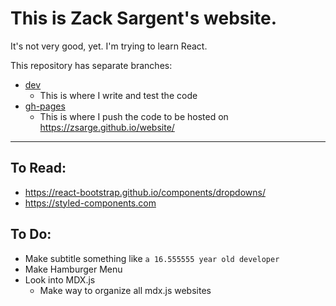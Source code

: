 # This is Zack Sargent's website.

It's not very good, yet.
I'm trying to learn React.

This repository has separate branches:
 - [dev](https://github.com/zsarge/website/tree/dev)
   - This is where I write and test the code
 - [gh-pages](https://github.com/zsarge/website/tree/gh-pages)
   - This is where I push the code to be hosted on https://zsarge.github.io/website/

------------

## To Read:

 - https://react-bootstrap.github.io/components/dropdowns/
 - https://styled-components.com

## To Do:

 - Make subtitle something like `a 16.555555 year old developer`
 - Make Hamburger Menu
 - Look into MDX.js
   - Make way to organize all mdx.js websites